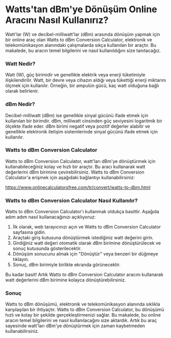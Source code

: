 Watts'tan dBm'ye Dönüşüm Online Aracını Nasıl Kullanırız?
=========================================================

Watt'lar (W) ve decibel-milliwatt'lar (dBm) arasında dönüşüm yapmak için bir online araç olan Watts to dBm Conversion Calculator, elektronik ve telekomünikasyon alanındaki çalışmalarda sıkça kullanılan bir araçtır. Bu makalede, bu aracın temel bilgilerini ve nasıl kullanıldığını size tanıtacağız.

### Watt Nedir?

Watt (W), güç birimidir ve genellikle elektrik veya enerji tüketimiyle ilişkilendirilir. Watt, bir devre veya cihazın aldığı veya tükettiği enerji miktarını ölçmek için kullanılır. Örneğin, bir ampulün gücü, kaç watt olduğuna bağlı olarak belirlenir.

### dBm Nedir?

Decibel-milliwatt (dBm) ise genellikle sinyal gücünü ifade etmek için kullanılan bir birimdir. dBm, milliwatt cinsinden güç seviyesini logaritmik bir ölçekte ifade eder. dBm birimi negatif veya pozitif değerler alabilir ve genellikle elektronik iletişim sistemlerinde sinyal gücünü ifade etmek için kullanılır.

### Watts to dBm Conversion Calculator

Watts to dBm Conversion Calculator, watt'ları dBm'ye dönüştürmek için kullanabileceğiniz kolay ve hızlı bir araçtır. Bu aracı kullanarak watt değerlerini dBm birimine çevirebilirsiniz. Watts to dBm Conversion Calculator'a erişmek için aşağıdaki bağlantıyı kullanabilirsiniz:

<https://www.onlinecalculatorsfree.com/tr/convert/watts-to-dbm.html>

### Watts to dBm Conversion Calculator Nasıl Kullanılır?

Watts to dBm Conversion Calculator'ı kullanmak oldukça basittir. Aşağıda adım adım nasıl kullanacağınızı açıklıyoruz:

1. İlk olarak, web tarayıcınızı açın ve Watts to dBm Conversion Calculator sayfasına gidin.
2. Araçtaki giriş kutusuna dönüştürmek istediğiniz watt değerini girin.
3. Girdiğiniz watt değeri otomatik olarak dBm birimine dönüştürülecek ve sonuç kutusunda gösterilecektir.
4. Dönüşüm sonucunu almak için "Dönüştür" veya benzeri bir düğmeye tıklayın.
5. Sonuç, dBm birimiyle birlikte ekranda görünecektir.

Bu kadar basit! Artık Watts to dBm Conversion Calculator aracını kullanarak watt değerlerini dBm birimine kolayca dönüştürebilirsiniz.

### Sonuç

Watts to dBm dönüşümü, elektronik ve telekomünikasyon alanında sıklıkla karşılaşılan bir ihtiyaçtır. Watts to dBm Conversion Calculator, bu dönüşümü hızlı ve kolay bir şekilde gerçekleştirmenizi sağlar. Bu makalede, bu online aracın temel bilgilerini ve nasıl kullanılacağını size aktardık. Artık bu araç sayesinde watt'ları dBm'ye dönüştürmek için zaman kaybetmeden kullanabilirsiniz.